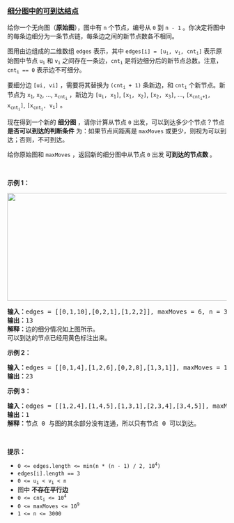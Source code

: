 ### [细分图中的可到达结点](https://leetcode-cn.com/problems/reachable-nodes-in-subdivided-graph)

<p>给你一个无向图（<strong>原始图</strong>），图中有 <code>n</code> 个节点，编号从 <code>0</code> 到 <code>n - 1</code> 。你决定将图中的每条边细分为一条节点链，每条边之间的新节点数各不相同。</p>

<p>图用由边组成的二维数组 <code>edges</code> 表示，其中 <code>edges[i] = [u<sub>i</sub>, v<sub>i</sub>, cnt<sub>i</sub>]</code> 表示原始图中节点 <code>u<sub>i</sub></code> 和 <code>v<sub>i</sub></code> 之间存在一条边，<code>cnt<sub>i</sub></code> 是将边细分后的新节点总数。注意，<code>cnt<sub>i</sub> == 0</code> 表示边不可细分。</p>

<p>要细分边 <code>[ui, vi]</code> ，需要将其替换为 <code>(cnt<sub>i</sub> + 1)</code> 条新边，和 <code>cnt<sub>i</sub></code> 个新节点。新节点为 <code>x<sub>1</sub></code>, <code>x<sub>2</sub></code>, ..., <code>x<sub>cnt<sub>i</sub></sub></code> ，新边为 <code>[u<sub>i</sub>, x<sub>1</sub>]</code>, <code>[x<sub>1</sub>, x<sub>2</sub>]</code>, <code>[x<sub>2</sub>, x<sub>3</sub>]</code>, ..., <code>[x<sub>cnt<sub>i</sub>+1</sub>, x<sub>cnt<sub>i</sub></sub>]</code>, <code>[x<sub>cnt<sub>i</sub></sub>, v<sub>i</sub>]</code> 。</p>

<p class="MachineTrans-lang-zh-CN">现在得到一个新的 <strong>细分图</strong> ，请你计算从节点 <code>0</code> 出发，可以到达多少个节点？节点 <strong>是否可以到达的判断条件</strong> 为：如果节点间距离是 <code>maxMoves</code> 或更少，则视为可以到达；否则，不可到达。</p>

<p class="MachineTrans-lang-zh-CN">给你原始图和 <code>maxMoves</code> ，返回新的细分图中从节点 <code>0</code> 出发<strong> 可到达的节点数 </strong>。</p>

<p> </p>

<p><strong>示例 1：</strong></p>
<img alt="" src="https://s3-lc-upload.s3.amazonaws.com/uploads/2018/08/01/origfinal.png" style="width: 600px; height: 247px;" />
<pre>
<strong>输入：</strong>edges = [[0,1,10],[0,2,1],[1,2,2]], maxMoves = 6, n = 3
<strong>输出：</strong>13
<strong>解释：</strong>边的细分情况如上图所示。
可以到达的节点已经用黄色标注出来。
</pre>

<p><strong>示例 2：</strong></p>

<pre>
<strong>输入：</strong>edges = [[0,1,4],[1,2,6],[0,2,8],[1,3,1]], maxMoves = 10, n = 4
<strong>输出：</strong>23
</pre>

<p><strong>示例 3：</strong></p>

<pre>
<strong>输入：</strong>edges = [[1,2,4],[1,4,5],[1,3,1],[2,3,4],[3,4,5]], maxMoves = 17, n = 5
<strong>输出：</strong>1
<strong>解释：</strong>节点 0 与图的其余部分没有连通，所以只有节点 0 可以到达。
</pre>

<p> </p>

<p><strong>提示：</strong></p>

<ul>
	<li><code>0 <= edges.length <= min(n * (n - 1) / 2, 10<sup>4</sup>)</code></li>
	<li><code>edges[i].length == 3</code></li>
	<li><code>0 <= u<sub>i</sub> < v<sub>i</sub> < n</code></li>
	<li>图中 <strong>不存在平行边</strong></li>
	<li><code>0 <= cnt<sub>i</sub> <= 10<sup>4</sup></code></li>
	<li><code>0 <= maxMoves <= 10<sup>9</sup></code></li>
	<li><code>1 <= n <= 3000</code></li>
</ul>
